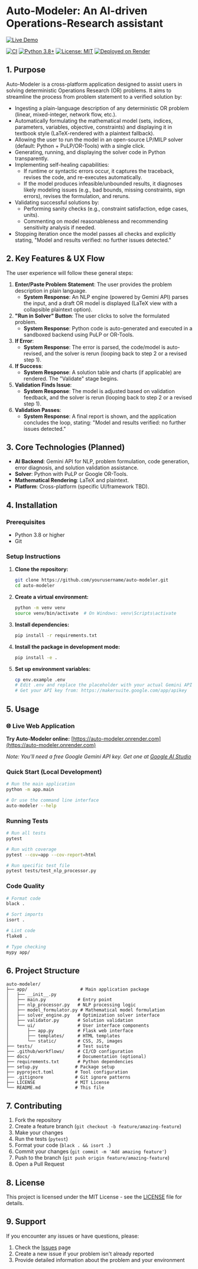 # Auto-Modeler: An AI-driven Operations-Research assistant

[![Live Demo](https://img.shields.io/badge/Live%20Demo-Try%20Now-success?style=for-the-badge)](https://auto-modeler.onrender.com)

[![CI](https://github.com/dasberkant/auto-modeler/workflows/CI/badge.svg)](https://github.com/dasberkant/auto-modeler/actions)
[![Python 3.8+](https://img.shields.io/badge/python-3.8+-blue.svg)](https://www.python.org/downloads/)
[![License: MIT](https://img.shields.io/badge/License-MIT-yellow.svg)](https://opensource.org/licenses/MIT)
[![Deployed on Render](https://img.shields.io/badge/Deployed%20on-Render-46E3B7.svg)](https://render.com)

## 1. Purpose

Auto-Modeler is a cross-platform application designed to assist users in solving deterministic Operations Research (OR) problems. It aims to streamline the process from problem statement to a verified solution by:

*   Ingesting a plain-language description of any deterministic OR problem (linear, mixed-integer, network flow, etc.).
*   Automatically formulating the mathematical model (sets, indices, parameters, variables, objective, constraints) and displaying it in textbook style (LaTeX-rendered with a plaintext fallback).
*   Allowing the user to run the model in an open-source LP/MILP solver (default: Python + PuLP/OR-Tools) with a single click.
*   Generating, running, and displaying the solver code in Python transparently.
*   Implementing self-healing capabilities:
    *   If runtime or syntactic errors occur, it captures the traceback, revises the code, and re-executes automatically.
    *   If the model produces infeasible/unbounded results, it diagnoses likely modeling issues (e.g., bad bounds, missing constraints, sign errors), revises the formulation, and reruns.
*   Validating successful solutions by:
    *   Performing sanity checks (e.g., constraint satisfaction, edge cases, units).
    *   Commenting on model reasonableness and recommending sensitivity analysis if needed.
*   Stopping iteration once the model passes all checks and explicitly stating, "Model and results verified: no further issues detected."

## 2. Key Features & UX Flow

The user experience will follow these general steps:

1.  **Enter/Paste Problem Statement**: The user provides the problem description in plain language.
    *   **System Response**: An NLP engine (powered by Gemini API) parses the input, and a draft OR model is displayed (LaTeX view with a collapsible plaintext option).
2.  **"Run in Solver" Button**: The user clicks to solve the formulated problem.
    *   **System Response**: Python code is auto-generated and executed in a sandboxed backend using PuLP or OR-Tools.
3.  **If Error**:
    *   **System Response**: The error is parsed, the code/model is auto-revised, and the solver is rerun (looping back to step 2 or a revised step 1).
4.  **If Success**:
    *   **System Response**: A solution table and charts (if applicable) are rendered. The "Validate" stage begins.
5.  **Validation Finds Issue**:
    *   **System Response**: The model is adjusted based on validation feedback, and the solver is rerun (looping back to step 2 or a revised step 1).
6.  **Validation Passes**:
    *   **System Response**: A final report is shown, and the application concludes the loop, stating: "Model and results verified: no further issues detected."

## 3. Core Technologies (Planned)

*   **AI Backend**: Gemini API for NLP, problem formulation, code generation, error diagnosis, and solution validation assistance.
*   **Solver**: Python with PuLP or Google OR-Tools.
*   **Mathematical Rendering**: LaTeX and plaintext.
*   **Platform**: Cross-platform (specific UI/framework TBD).

## 4. Installation

### Prerequisites
- Python 3.8 or higher
- Git

### Setup Instructions

1. **Clone the repository:**
   ```bash
   git clone https://github.com/yourusername/auto-modeler.git
   cd auto-modeler
   ```

2. **Create a virtual environment:**
   ```bash
   python -m venv venv
   source venv/bin/activate  # On Windows: venv\Scripts\activate
   ```

3. **Install dependencies:**
   ```bash
   pip install -r requirements.txt
   ```

4. **Install the package in development mode:**
   ```bash
   pip install -e .
   ```

5. **Set up environment variables:**
   ```bash
   cp env.example .env
   # Edit .env and replace the placeholder with your actual Gemini API key
   # Get your API key from: https://makersuite.google.com/app/apikey
   ```

## 5. Usage

### 🌐 Live Web Application
**Try Auto-Modeler online:** [https://auto-modeler.onrender.com](https://auto-modeler.onrender.com)

*Note: You'll need a free Google Gemini API key. Get one at [Google AI Studio](https://makersuite.google.com/app/apikey)*

### Quick Start (Local Development)
```bash
# Run the main application
python -m app.main

# Or use the command line interface
auto-modeler --help
```

### Running Tests
```bash
# Run all tests
pytest

# Run with coverage
pytest --cov=app --cov-report=html

# Run specific test file
pytest tests/test_nlp_processor.py
```

### Code Quality
```bash
# Format code
black .

# Sort imports
isort .

# Lint code
flake8 .

# Type checking
mypy app/
```

## 6. Project Structure

```
auto-modeler/
├── app/                    # Main application package
│   ├── __init__.py
│   ├── main.py            # Entry point
│   ├── nlp_processor.py   # NLP processing logic
│   ├── model_formulator.py # Mathematical model formulation
│   ├── solver_engine.py   # Optimization solver interface
│   ├── validator.py       # Solution validation
│   └── ui/                # User interface components
│       ├── app.py         # Flask web interface
│       ├── templates/     # HTML templates
│       └── static/        # CSS, JS, images
├── tests/                 # Test suite
├── .github/workflows/     # CI/CD configuration
├── docs/                  # Documentation (optional)
├── requirements.txt       # Python dependencies
├── setup.py              # Package setup
├── pyproject.toml        # Tool configuration
├── .gitignore            # Git ignore patterns
├── LICENSE               # MIT License
└── README.md             # This file
```

## 7. Contributing

1. Fork the repository
2. Create a feature branch (`git checkout -b feature/amazing-feature`)
3. Make your changes
4. Run the tests (`pytest`)
5. Format your code (`black . && isort .`)
6. Commit your changes (`git commit -m 'Add amazing feature'`)
7. Push to the branch (`git push origin feature/amazing-feature`)
8. Open a Pull Request

## 8. License

This project is licensed under the MIT License - see the [LICENSE](LICENSE) file for details.

## 9. Support

If you encounter any issues or have questions, please:
1. Check the [Issues](https://github.com/yourusername/auto-modeler/issues) page
2. Create a new issue if your problem isn't already reported
3. Provide detailed information about the problem and your environment 